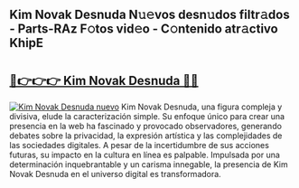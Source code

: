 ## Kim Novak Desnuda N𝚞𝚎vos desn𝚞dos filtr𝚊dos - Parts-RAz F𝚘tos vid𝚎o - C𝚘ntenido atr𝚊ctivo KhipE

# <h2><a href="http://mb2ho0.tromn.icu/?c=Kim+Novak+Desnuda">🔗👉👉👉 Kim Novak Desnuda 🔗🔗</a></h2>

[![Kim Novak Desnuda nuevo](https://i.imgur.com/pEAQMta.gif)](http://mb2ho0.tromn.icu/?c=Kim+Novak+Desnuda)
Kim Novak Desnuda, una figura compleja y divisiva, elude la caracterización simple. Su enfoque único para crear una presencia en la web ha fascinado y provocado observadores, generando debates sobre la privacidad, la expresión artística y las complejidades de las sociedades digitales. A pesar de la incertidumbre de sus acciones futuras, su impacto en la cultura en línea es palpable. Impulsada por una determinación inquebrantable y un carisma innegable, la presencia de Kim Novak Desnuda en el universo digital es transformadora.
